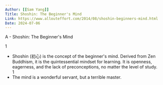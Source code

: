 ```yaml
---
Author: [[Sam Yang]]
Title: Shoshin: The Beginner's Mind
Link: https://www.allouteffort.com/2014/08/shoshin-beginners-mind.html
Date: 2024-07-06
---
```

A - Shoshin: The Beginner's Mind

1
- Shoshin (初心) is the concept of the beginner's mind. Derived from Zen Buddhism, it is the quintessential mindset for learning. It is openness, eagerness, and the lack of preconceptions, no matter the level of study.
1
- The mind is a wonderful servant, but a terrible master.
